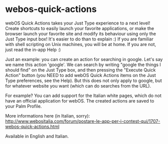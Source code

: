 webos-quick-actions
===================

webOS Quick Actions takes your Just Type experience to a next level!
Create shortcuts to easily launch your favorite applications, or make the browser launch your favorite site and modify its behaviour
using only the Just Type input box!
It's easier to do than to explain :)
If you are familiar with shell scripting on Unix machines, you will be at home. If you are not, just read the in-app Help :)

Just an example: you can create an action for searching in google.
Let's say we name this action 'google'. We can search by writing "google the things I should find" on the Just Type box,
and then pressing the "Execute Quick Action" button (you NEED to add webOS Quick Actions items on the Just Type preferences, see the Help).
But this does not only apply to google, but for whatever website you want (which can do searches from the URL).

For example? You can add support for the Italian white pages, which do not have an official application for webOS.
The created actions are saved to your Palm Profile.

More informations here (in Italian, sorry): http://www.webositalia.com/forum/postare-le-app-per-i-contest-qui/1707-webos-quick-actions.html


Available in English and Italian.
